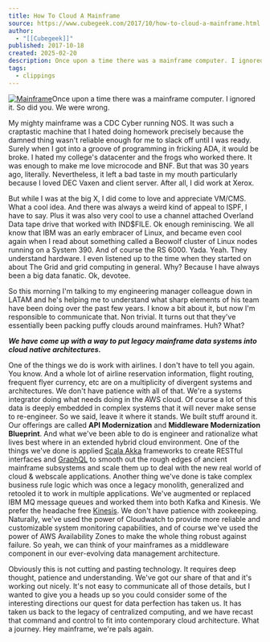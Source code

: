 ```yaml
---
title: How To Cloud A Mainframe
source: https://www.cubegeek.com/2017/10/how-to-cloud-a-mainframe.html
author:
  - "[[Cubegeek]]"
published: 2017-10-18
created: 2025-02-20
description: Once upon a time there was a mainframe computer. I ignored it. So did you. We were wrong. My mighty mainframe was a CDC Cyber running NOS. It was such a craptastic machine that I hated doing homework precisely because...
tags:
  - clippings
---
```

[![Mainframe](https://cobb.typepad.com/.a/6a00d834515ae969e201b7c92b58ff970b-320wi "Mainframe")](http://cobb.typepad.com/.a/6a00d834515ae969e201b7c92b58ff970b-popup)Once upon a time there was a mainframe computer. I ignored it. So did you. We were wrong.

My mighty mainframe was a CDC Cyber running NOS. It was such a craptastic machine that I hated doing homework precisely because the damned thing wasn't reliable enough for me to slack off until I was ready. Surely when I got into a groove of programming in fricking ADA, it would be broke. I hated my college's datacenter and the frogs who worked there. It was enough to make me love microcode and BNF. But that was 30 years ago, literally. Nevertheless, it left a bad taste in my mouth particularly because I loved DEC Vaxen and client server. After all, I did work at Xerox. 

But while I was at the big X, I did come to love and appreciate VM/CMS. What a cool idea. And there was always a weird kind of appeal to ISPF, I have to say. Plus it was also very cool to use a channel attached Overland Data tape drive that worked with IND$FILE. Ok enough reminiscing. We all know that IBM was an early embracer of Linux, and became even cool again when I read about something called a Beowolf cluster of Linux nodes running on a System 390. And of course the RS 6000. Yada. Yeah. They understand hardware. I even listened up to the time when they started on about The Grid and grid computing in general. Why? Because I have always been a big data fanatic. Ok, devotee. 

So this morning I'm talking to my engineering manager colleague down in LATAM and he's helping me to understand what sharp elements of his team have been doing over the past few years. I know a bit about it, but now I'm responsible to communicate that. Non trivial. It turns out that they've essentially been packing puffy clouds around mainframes. Huh? What?

***We have come up with a way to put legacy mainframe data systems into cloud native architectures.***

One of the things we do is work with airlines. I don't have to tell you again. You know. And a whole lot of airline reservation information, flight routing, frequent flyer currency, etc are on a multiplicity of divergent systems and architectures. We don't have patience with all of that. We're a systems integrator doing what needs doing in the AWS cloud. Of course a lot of this data is deeply embedded in complex systems that it will never make sense to re-engineer. So we said, leave it where it stands. We built stuff around it. Our offerings are called **API Modernization** and **Middleware Modernization Blueprint**. And what we've been able to do is engineer and rationalize what lives best where in an extended hybrid cloud environment. One of the things we've done is applied [Scala Akka](https://akka.io/) frameworks to create RESTful interfaces and [GraphQL](http://graphql.org/) to smooth out the rough edges of ancient mainframe subsystems and scale them up to deal with the new real world of cloud & webscale applications. Another thing we've done is take complex business rule logic which was once a legacy monolith, generalized and retooled it to work in multiple applications. We've augmented or replaced IBM MQ message queues and worked them into both Kafka and Kinesis. We prefer the headache free [Kinesis](https://aws.amazon.com/kinesis/). We don't have patience with zookeeping. Naturally, we've used the power of Cloudwatch to provide more reliable and customizable system monitoring capabilities, and of course we've used the power of AWS Availability Zones to make the whole thing robust against failure. So yeah, we can think of your mainframes as a middleware component in our ever-evolving data management architecture. 

Obviously this is not cutting and pasting technology. It requires deep thought, patience and understanding. We've got our share of that and it's working out nicely. It's not easy to communicate all of those details, but I wanted to give you a heads up so you could consider some of the interesting directions our quest for data perfection has taken us. It has taken us back to the legacy of centralized computing, and we have recast that command and control to fit into contemporary cloud architecture. What a journey. Hey mainframe, we're pals again.